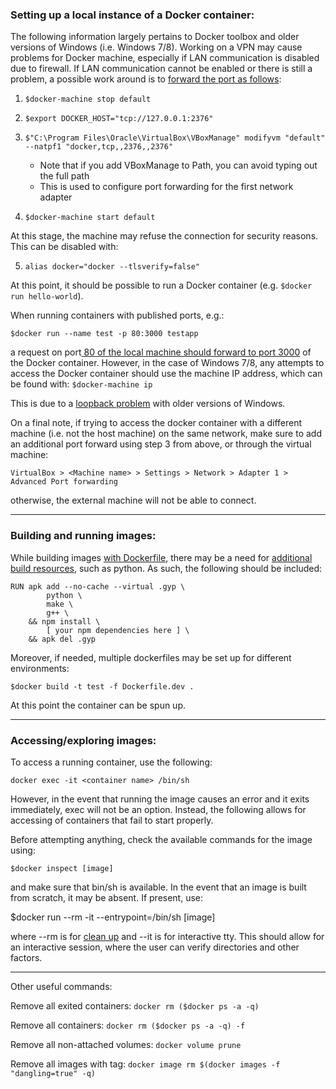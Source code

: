 ### Setting up a local instance of a Docker container:

The following information largely pertains to Docker toolbox and older versions of Windows (i.e. Windows 7/8). Working on a VPN may cause problems for Docker machine, especially if LAN communication is disabled due to firewall. If LAN communication cannot be enabled or there is still a problem, a possible work around is to [forward the port as follows](https://www.iancollington.com/docker-and-cisco-anyconnect-vpn/ "forward the port as follows"):

1. `$docker-machine stop default`

1. `$export DOCKER_HOST="tcp://127.0.0.1:2376"`

1. `$"C:\Program Files\Oracle\VirtualBox\VBoxManage" modifyvm "default" --natpf1 "docker,tcp,,2376,,2376"`
    * Note that if you add VBoxManage to Path, you can avoid typing out the full path
    * This is used to configure port forwarding for the first network adapter

1. `$docker-machine start default`

At this stage, the machine may refuse the connection for security reasons. This can be disabled with:

5. `alias docker="docker --tlsverify=false"`

At this point, it should be possible to run a Docker container (e.g. `$docker run hello-world`).

When running containers with published ports, e.g.:

`$docker run --name test -p 80:3000 testapp`

a request on port[ 80 of the local machine should forward to port 3000](https://docs.docker.com/get-started/part2/#run-the-app " 80 of the local machine should forward to port 3000") of the Docker container. However, in the case of Windows 7/8, any attempts to access the Docker container should use the machine IP address, which can be found with:
`$docker-machine ip`

This is due to a [loopback problem](https://blog.sixeyed.com/published-ports-on-windows-containers-dont-do-loopback/ "loopback problem") with older versions of Windows.

On a final note, if trying to access the docker container with a different machine (i.e. not the host machine) on the same network, make sure to add an additional port forward using step 3 from above, or through the virtual machine:

`VirtualBox > <Machine name> > Settings > Network > Adapter 1 > Advanced Port forwarding`

otherwise, the external machine will not be able to connect.

----------------
### Building and running images:

While building images [with Dockerfile](https://nodejs.org/en/docs/guides/nodejs-docker-webapp/ "with the Dockerfile"), there may be a need for [additional build resources](https://github.com/nodejs/docker-node/issues/282 "additional build resources"), such as python. As such, the following should be included:

```
RUN apk add --no-cache --virtual .gyp \
        python \
        make \
        g++ \
    && npm install \
        [ your npm dependencies here ] \
    && apk del .gyp
```

Moreover, if needed, multiple dockerfiles may be set up for different environments:

`$docker build -t test -f Dockerfile.dev .`

At this point the container can be spun up.

----------------
### Accessing/exploring images:

To access a running container, use the following:

`docker exec -it <container name> /bin/sh`

However, in the event that running the image causes an error and it exits immediately, exec will not be an option. Instead, the following allows for accessing of containers that fail to start properly.

Before attempting anything, check the available commands for the image using:

`$docker inspect [image]`

and make sure that bin/sh is available. In the event that an image is built from scratch, it may be absent. If present, use:

$docker run -\-rm -it -\-entrypoint=/bin/sh [image]

where -\-rm is for [clean up](https://docs.docker.com/engine/reference/run/#clean-up---rm) and -\-it is for interactive tty. This should allow for an interactive session, where the user can verify directories and other factors.

----------------------

Other useful commands:

Remove all exited containers: `docker rm ($docker ps -a -q)`

Remove all containers: `docker rm ($docker ps -a -q) -f`

Remove all non-attached volumes: `docker volume prune`

Remove all images with <none> tag: `docker image rm $(docker images -f "dangling=true" -q)`
